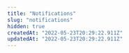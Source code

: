 ```yaml
---
title: "Notifications"
slug: "notifications"
hidden: true
createdAt: "2022-05-23T20:29:22.911Z"
updatedAt: "2022-05-23T20:29:22.911Z"
---
```

